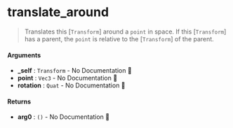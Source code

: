# translate\_around

>  Translates this [`Transform`] around a `point` in space.
>  If this [`Transform`] has a parent, the `point` is relative to the [`Transform`] of the parent.

#### Arguments

- **\_self** : `Transform` \- No Documentation 🚧
- **point** : `Vec3` \- No Documentation 🚧
- **rotation** : `Quat` \- No Documentation 🚧

#### Returns

- **arg0** : `()` \- No Documentation 🚧